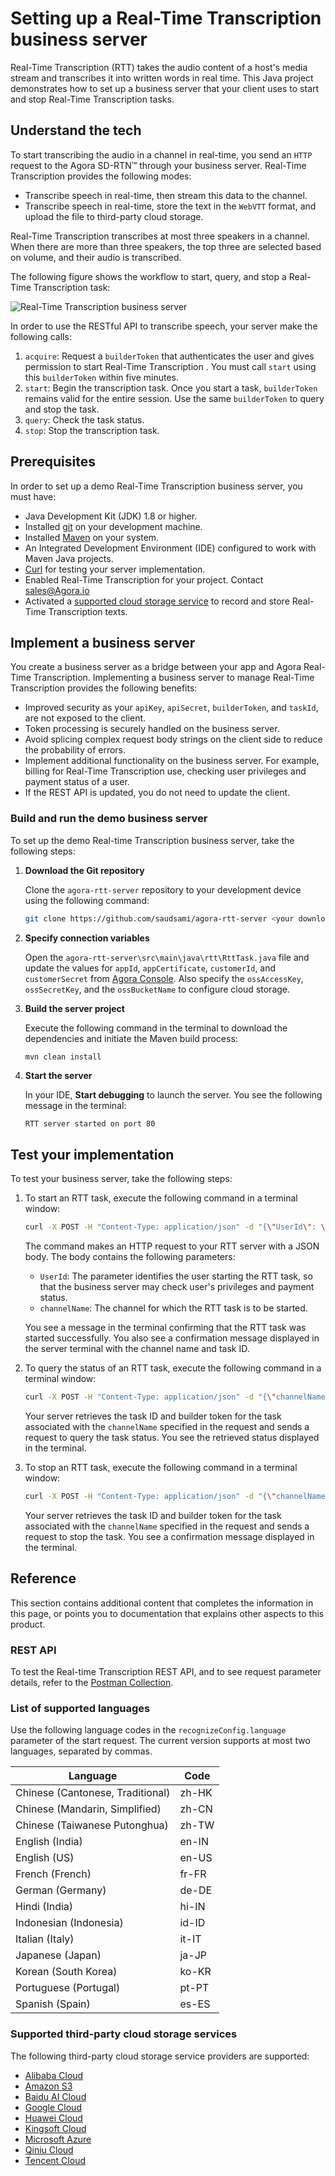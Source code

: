 ﻿
# Setting up a Real-Time Transcription business server

Real-Time Transcription (RTT) takes the audio content of a host's media stream and transcribes it into written words in real time. This Java project demonstrates how to set up a business server that your client uses to start and stop Real-Time Transcription tasks.

## Understand the tech

To start transcribing the audio in a channel in real-time, you send an `HTTP` request to the Agora SD-RTN™ through your business server. Real-Time Transcription provides the following modes:

* Transcribe speech in real-time, then stream this data to the channel.
* Transcribe speech in real-time, store the text in the `WebVTT` format, and upload the file to third-party cloud storage.

Real-Time Transcription transcribes at most three speakers in a channel. When there are more than three speakers, the top three are selected based on volume, and their audio is transcribed.

The following figure shows the workflow to start, query, and stop a Real-Time Transcription task:

![Real-Time Transcription business server](https://docs-git-milestone37-speech-to-text-Agora-gdxe.vercel.app/en/assets/images/real-time-transcription-server-07d073102bebc8cf0f41e6985efc56b1.svg)

In order to use the RESTful API to transcribe speech, your server make the following calls:

1. `acquire`: Request a `builderToken` that authenticates the user and gives permission to start Real-Time Transcription . You must call `start` using this `builderToken` within five minutes.
1. `start`: Begin the transcription task. Once you start a task, `builderToken` remains valid for the entire session. Use the same `builderToken` to query and stop the task.
1. `query`: Check the task status.
1. `stop`: Stop the transcription task.

## Prerequisites

In order to set up a demo Real-Time Transcription business server, you must have:

* Java Development Kit (JDK) 1.8 or higher.
* Installed [git](https://git-scm.com/downloads) on your development machine.
* Installed [Maven](https://maven.apache.org/download.cgi) on your system.
* An Integrated Development Environment (IDE) configured to work with Maven Java projects. 
* [Curl](https://curl.se/download.html) for testing your server implementation.
* Enabled Real-Time Transcription for your project. Contact sales@Agora.io
* Activated a [supported cloud storage service](#supported-third-party-cloud-storage-services) to record and store Real-Time Transcription texts.

## Implement a business server

You create a business server as a bridge between your app and Agora Real-Time Transcription.
Implementing a business server to manage Real-Time Transcription provides the following benefits:

* Improved security as your `apiKey`, `apiSecret`, `builderToken`, and `taskId`, are not exposed to the client.
* Token processing is securely handled on the business server.
* Avoid splicing complex request body strings on the client side to reduce the probability of errors.
* Implement additional functionality on the business server. For example, billing for  Real-Time Transcription use, checking
user privileges and payment status of a user.
* If the REST API is updated, you do not need to update the client.

### Build and run the demo business server

To set up the demo Real-time Transcription business server, take the following steps:

1. **Download the Git repository**

    Clone the `agora-rtt-server` repository to your development device using the following command:

    ```bash
    git clone https://github.com/saudsami/agora-rtt-server <your download directory>
    ```

1. **Specify connection variables**

    Open the `agora-rtt-server\src\main\java\rtt\RttTask.java` file and update the values for `appId`, `appCertificate`, `customerId`, and `customerSecret` from [Agora Console](https://console.agora.io/). Also specify the `ossAccessKey`, `ossSecretKey`, and the `ossBucketName` to configure cloud storage.

1. **Build the server project**

    Execute the following command in the terminal to download the dependencies and initiate the Maven build process:

    ```bash
    mvn clean install
    ```

1. **Start the server**

    In your IDE, **Start debugging** to launch the server. You see the following message in the terminal:

    ```
    RTT server started on port 80
    ```

## Test your implementation

To test your business server, take the following steps:

1. To start an RTT task, execute the following command in a terminal window:

    ```bash
    curl -X POST -H "Content-Type: application/json" -d "{\"UserId\": \"123\", \"channelName\": \"demo\"}" http://localhost:80/rttStart
    ```

    The command makes an HTTP request to your RTT server with a JSON body. The body contains the following parameters:
    * `UserId`: The parameter identifies the user starting the RTT task, so that the business server may check user's privileges and payment status.
    * `channelName`: The channel for which the RTT task is to be started.

    You see a message in the terminal confirming that the RTT task was started successfully. You also see a confirmation message displayed in the server terminal with the channel name and task ID.

    
1. To query the status of an RTT task, execute the following command in a terminal window:

    ```bash
    curl -X POST -H "Content-Type: application/json" -d "{\"channelName\": \"demo\"}" http://localhost:80/rttQuery
    ```
    Your server retrieves the task ID and builder token for the task associated with the `channelName` specified in the request and sends a request to query the task status. You see the retrieved status displayed in the terminal.

1. To stop an RTT task, execute the following command in a terminal window:

    ```bash
    curl -X POST -H "Content-Type: application/json" -d "{\"channelName\": \"demo\"}" http://localhost:80/rttStop
    ```

     Your server retrieves the task ID and builder token for the task associated with the `channelName` specified in the request and sends a request to stop the task. You see a confirmation message displayed in the terminal.


## Reference

This section contains additional content that completes the information in this page, or points you to documentation that explains other aspects to this product.

### REST API

To test the Real-time Transcription REST API, and to see request parameter details, refer to the [Postman Collection](https://documenter.getpostman.com/view/6319646/SVSLr9AM#69bd200a-7543-4104-8ccc-415741abbeb7). 

### List of supported languages

Use the following language codes in the `recognizeConfig.language` parameter of the start request. The current version supports at most two languages, separated by commas. 

| Language                         | Code  | 
| -------------------------------- | ----- |
| Chinese (Cantonese, Traditional) | zh-HK |
| Chinese (Mandarin, Simplified)   | zh-CN |
| Chinese (Taiwanese Putonghua)    | zh-TW |
| English (India)                  | en-IN |
| English (US)                     | en-US |
| French (French)                  | fr-FR |
| German (Germany)                 | de-DE |
| Hindi (India)                    | hi-IN |
| Indonesian (Indonesia)           | id-ID |
| Italian (Italy)                  | it-IT |
| Japanese (Japan)                 | ja-JP |
| Korean (South Korea)             | ko-KR |
| Portuguese (Portugal)            | pt-PT |
| Spanish (Spain)                  | es-ES |

### Supported third-party cloud storage services

The following third-party cloud storage service providers are supported:

* [Alibaba Cloud](https://www.alibabacloud.com/product/oss)
* [Amazon S3](https://aws.amazon.com/s3/?nc1=h_ls)
* [Baidu AI Cloud](https://intl.cloud.baidu.com/product/bos.html)
* [Google Cloud](https://cloud.google.com/storage)
* [Huawei Cloud](https://www.huaweicloud.com/intl/en-us/product/obs.html)
* [Kingsoft Cloud](https://en.ksyun.com/nv/product/KS3.html)
* [Microsoft Azure](https://azure.microsoft.com/en-us/services/storage/blobs/)
* [Qiniu Cloud](https://www.qiniu.com/en/products/kodo)
* [Tencent Cloud](https://intl.cloud.tencent.com/product/cos)

